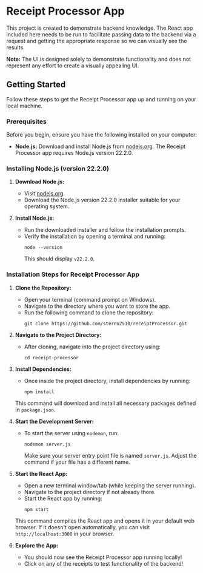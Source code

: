 # Receipt Processor App

This project is created to demonstrate backend knowledge. The React app included here needs to be run to facilitate passing data to the backend via a request and getting the appropriate response so we can visually see the results.

**Note:** The UI is designed solely to demonstrate functionality and does not represent any effort to create a visually appealing UI.

## Getting Started

Follow these steps to get the Receipt Processor app up and running on your local machine.

### Prerequisites

Before you begin, ensure you have the following installed on your computer:

- **Node.js:** Download and install Node.js from [nodejs.org](https://nodejs.org). The Receipt Processor app requires Node.js version 22.2.0.

### Installing Node.js (version 22.2.0)

1. **Download Node.js:**
   - Visit [nodejs.org](https://nodejs.org).
   - Download the Node.js version 22.2.0 installer suitable for your operating system.

2. **Install Node.js:**
   - Run the downloaded installer and follow the installation prompts.
   - Verify the installation by opening a terminal and running:
     ```
     node --version
     ```
     This should display `v22.2.0`.

### Installation Steps for Receipt Processor App

1. **Clone the Repository:**
   - Open your terminal (command prompt on Windows).
   - Navigate to the directory where you want to store the app.
   - Run the following command to clone the repository:
     ```
     git clone https://github.com/sterno2510/receiptProcessor.git
     ```

2. **Navigate to the Project Directory:**
   - After cloning, navigate into the project directory using:
     ```
     cd receipt-processor
     ```

3. **Install Dependencies:**
   - Once inside the project directory, install dependencies by running:
     ```
     npm install
     ```
   This command will download and install all necessary packages defined in `package.json`.

4. **Start the Development Server:**
   - To start the server using `nodemon`, run:
     ```
     nodemon server.js
     ```
     Make sure your server entry point file is named `server.js`. Adjust the command if your file has a different name.

5. **Start the React App:**
   - Open a new terminal window/tab (while keeping the server running).
   - Navigate to the project directory if not already there.
   - Start the React app by running:
     ```
     npm start
     ```
   This command compiles the React app and opens it in your default web browser. If it doesn't open automatically, you can visit `http://localhost:3000` in your browser.

6. **Explore the App:**
   - You should now see the Receipt Processor app running locally!
   - Click on any of the receipts to test functionality of the backend!

